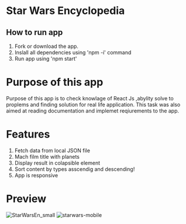 #  Star Wars Encyclopedia

##  How to run app

1. Fork or download the app.
2. Inslall all dependencies using 'npm -i' command
3. Run app using 'npm start'

#  Purpose of this app

Purpose of this app is to check knowlage of React Js ,abylity solve to proplems
and finding solution for real life application. This task was also aimed at reading
documentation and implemet reqiurements to the app.

# Features 

1. Fetch data from local JSON file
2. Mach film title with planets 
3. Display  result in colapsible element
4. Sort content by types asscendig and descending!
5. App is responsive


#  Preview

![StarWarsEn_small](https://user-images.githubusercontent.com/78264646/168216337-73d80245-1515-4d99-a0d9-161e59880da4.png)    ![starwars-mobile](https://user-images.githubusercontent.com/78264646/168215756-85860a9b-08a0-4ef8-9108-7a256e678478.PNG)


